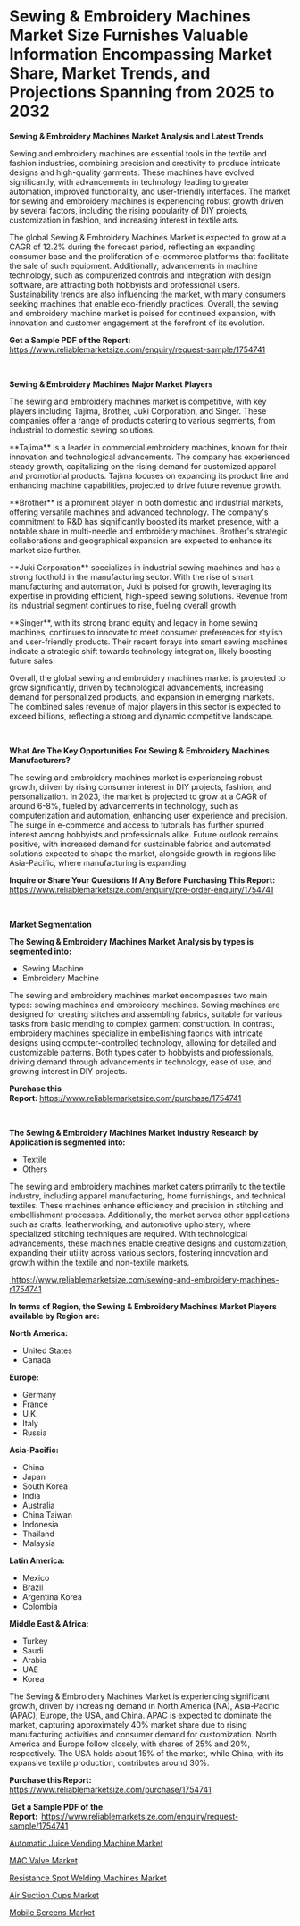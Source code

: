 <p><h1>Sewing & Embroidery Machines Market Size Furnishes Valuable Information Encompassing Market Share, Market Trends, and Projections Spanning from 2025 to 2032</h1></p><p><strong>Sewing & Embroidery Machines Market Analysis and Latest Trends</strong></p>
<p><p>Sewing and embroidery machines are essential tools in the textile and fashion industries, combining precision and creativity to produce intricate designs and high-quality garments. These machines have evolved significantly, with advancements in technology leading to greater automation, improved functionality, and user-friendly interfaces. The market for sewing and embroidery machines is experiencing robust growth driven by several factors, including the rising popularity of DIY projects, customization in fashion, and increasing interest in textile arts.</p><p>The global Sewing & Embroidery Machines Market is expected to grow at a CAGR of 12.2% during the forecast period, reflecting an expanding consumer base and the proliferation of e-commerce platforms that facilitate the sale of such equipment. Additionally, advancements in machine technology, such as computerized controls and integration with design software, are attracting both hobbyists and professional users. Sustainability trends are also influencing the market, with many consumers seeking machines that enable eco-friendly practices. Overall, the sewing and embroidery machine market is poised for continued expansion, with innovation and customer engagement at the forefront of its evolution.</p></p>
<p><strong>Get a Sample PDF of the Report:&nbsp;</strong> <a href="https://www.reliablemarketsize.com/enquiry/request-sample/1754741?utm_campaign=1167&utm_medium=2&utm_source=Github&utm_content=ia&utm_term=10042025&utm_id=sewing-embroidery-machines">https://www.reliablemarketsize.com/enquiry/request-sample/1754741</a></p>
<p>&nbsp;</p>
<p><strong>Sewing & Embroidery Machines Major Market Players</strong></p>
<p><p>The sewing and embroidery machines market is competitive, with key players including Tajima, Brother, Juki Corporation, and Singer. These companies offer a range of products catering to various segments, from industrial to domestic sewing solutions.</p><p>**Tajima** is a leader in commercial embroidery machines, known for their innovation and technological advancements. The company has experienced steady growth, capitalizing on the rising demand for customized apparel and promotional products. Tajima focuses on expanding its product line and enhancing machine capabilities, projected to drive future revenue growth.</p><p>**Brother** is a prominent player in both domestic and industrial markets, offering versatile machines and advanced technology. The company's commitment to R&D has significantly boosted its market presence, with a notable share in multi-needle and embroidery machines. Brother's strategic collaborations and geographical expansion are expected to enhance its market size further.</p><p>**Juki Corporation** specializes in industrial sewing machines and has a strong foothold in the manufacturing sector. With the rise of smart manufacturing and automation, Juki is poised for growth, leveraging its expertise in providing efficient, high-speed sewing solutions. Revenue from its industrial segment continues to rise, fueling overall growth.</p><p>**Singer**, with its strong brand equity and legacy in home sewing machines, continues to innovate to meet consumer preferences for stylish and user-friendly products. Their recent forays into smart sewing machines indicate a strategic shift towards technology integration, likely boosting future sales.</p><p>Overall, the global sewing and embroidery machines market is projected to grow significantly, driven by technological advancements, increasing demand for personalized products, and expansion in emerging markets. The combined sales revenue of major players in this sector is expected to exceed billions, reflecting a strong and dynamic competitive landscape.</p></p>
<p>&nbsp;</p>
<p><strong>What Are The Key Opportunities For Sewing & Embroidery Machines Manufacturers?</strong></p>
<p><p>The sewing and embroidery machines market is experiencing robust growth, driven by rising consumer interest in DIY projects, fashion, and personalization. In 2023, the market is projected to grow at a CAGR of around 6-8%, fueled by advancements in technology, such as computerization and automation, enhancing user experience and precision. The surge in e-commerce and access to tutorials has further spurred interest among hobbyists and professionals alike. Future outlook remains positive, with increased demand for sustainable fabrics and automated solutions expected to shape the market, alongside growth in regions like Asia-Pacific, where manufacturing is expanding.</p></p>
<p><strong>Inquire or Share Your Questions If Any Before Purchasing This Report:</strong> <a href="https://www.reliablemarketsize.com/enquiry/pre-order-enquiry/1754741?utm_campaign=1167&utm_medium=2&utm_source=Github&utm_content=ia&utm_term=10042025&utm_id=sewing-embroidery-machines">https://www.reliablemarketsize.com/enquiry/pre-order-enquiry/1754741</a></p>
<p>&nbsp;</p>
<p><strong>Market Segmentation</strong></p>
<p><strong>The Sewing & Embroidery Machines Market Analysis by types is segmented into:</strong></p>
<p><ul><li>Sewing Machine</li><li>Embroidery Machine</li></ul></p>
<p><p>The sewing and embroidery machines market encompasses two main types: sewing machines and embroidery machines. Sewing machines are designed for creating stitches and assembling fabrics, suitable for various tasks from basic mending to complex garment construction. In contrast, embroidery machines specialize in embellishing fabrics with intricate designs using computer-controlled technology, allowing for detailed and customizable patterns. Both types cater to hobbyists and professionals, driving demand through advancements in technology, ease of use, and growing interest in DIY projects.</p></p>
<p><strong>Purchase this Report:&nbsp;</strong><a href="https://www.reliablemarketsize.com/purchase/1754741?utm_campaign=1167&utm_medium=2&utm_source=Github&utm_content=ia&utm_term=10042025&utm_id=sewing-embroidery-machines">https://www.reliablemarketsize.com/purchase/1754741</a></p>
<p>&nbsp;</p>
<p><strong>The Sewing & Embroidery Machines Market Industry Research by Application is segmented into:</strong></p>
<p><ul><li>Textile</li><li>Others</li></ul></p>
<p><p>The sewing and embroidery machines market caters primarily to the textile industry, including apparel manufacturing, home furnishings, and technical textiles. These machines enhance efficiency and precision in stitching and embellishment processes. Additionally, the market serves other applications such as crafts, leatherworking, and automotive upholstery, where specialized stitching techniques are required. With technological advancements, these machines enable creative designs and customization, expanding their utility across various sectors, fostering innovation and growth within the textile and non-textile markets.</p></p>
<p><a href="https://www.reliablemarketsize.com/sewing-and-embroidery-machines-r1754741?utm_campaign=1167&utm_medium=2&utm_source=Github&utm_content=ia&utm_term=10042025&utm_id=sewing-embroidery-machines">&nbsp;https://www.reliablemarketsize.com/sewing-and-embroidery-machines-r1754741</a></p>
<p><strong>In terms of Region, the Sewing & Embroidery Machines Market Players available by Region are:</strong></p>
<p>
    <p> <strong> North America: </strong>
        <ul>
            <li>United States</li>
            <li>Canada</li>
        </ul>
        </p> 
    <p> <strong> Europe: </strong>
        <ul>
            <li>Germany</li>
            <li>France</li>
            <li>U.K.</li>
            <li>Italy</li>
            <li>Russia</li>
        </ul>
        </p> 
    <p> <strong> Asia-Pacific: </strong>
        <ul>
            <li>China</li>
            <li>Japan</li>
            <li>South Korea</li>
            <li>India</li>
            <li>Australia</li>
            <li>China Taiwan</li>
            <li>Indonesia</li>
            <li>Thailand</li>
            <li>Malaysia</li>
        </ul>
        </p> 
    <p> <strong> Latin America: </strong>
        <ul>
            <li>Mexico</li>
            <li>Brazil</li>
            <li>Argentina Korea</li>
            <li>Colombia</li>
        </ul>
        </p> 
    <p> <strong> Middle East & Africa: </strong>
        <ul>
            <li>Turkey</li>
            <li>Saudi</li>
            <li>Arabia</li>
            <li>UAE</li>
            <li>Korea</li>
        </ul>
    </p>
    </p>
<p><p>The Sewing & Embroidery Machines Market is experiencing significant growth, driven by increasing demand in North America (NA), Asia-Pacific (APAC), Europe, the USA, and China. APAC is expected to dominate the market, capturing approximately 40% market share due to rising manufacturing activities and consumer demand for customization. North America and Europe follow closely, with shares of 25% and 20%, respectively. The USA holds about 15% of the market, while China, with its expansive textile production, contributes around 30%.</p></p>
<p><strong>Purchase this Report: </strong><a href="https://www.reliablemarketsize.com/purchase/1754741?utm_campaign=1167&utm_medium=2&utm_source=Github&utm_content=ia&utm_term=10042025&utm_id=sewing-embroidery-machines">https://www.reliablemarketsize.com/purchase/1754741</a></p>
<p>&nbsp;<strong>Get a Sample PDF of the Report:&nbsp;&nbsp;</strong><a href="https://www.reliablemarketsize.com/enquiry/request-sample/1754741?utm_campaign=1167&utm_medium=2&utm_source=Github&utm_content=ia&utm_term=10042025&utm_id=sewing-embroidery-machines">https://www.reliablemarketsize.com/enquiry/request-sample/1754741</a></p>
<p><strong></strong></p>
<p><p><a href="https://github.com/paljuhubeyde/Market-Research-Report-List-1/blob/main/automatic-juice-vending-machine-market.md?utm_campaign=1167&utm_medium=2&utm_source=Github&utm_content=ia&utm_term=10042025&utm_id=sewing-embroidery-machines">Automatic Juice Vending Machine Market</a></p><p><a href="https://github.com/manesros8/Market-Research-Report-List-1/blob/main/mac-valve-market.md?utm_campaign=1167&utm_medium=2&utm_source=Github&utm_content=ia&utm_term=10042025&utm_id=sewing-embroidery-machines">MAC Valve Market</a></p><p><a href="https://github.com/organophelia8282/Market-Research-Report-List-1/blob/main/resistance-spot-welding-machines-market.md?utm_campaign=1167&utm_medium=2&utm_source=Github&utm_content=ia&utm_term=10042025&utm_id=sewing-embroidery-machines">Resistance Spot Welding Machines Market</a></p><p><a href="https://github.com/ulyssacrayne00231/Market-Research-Report-List-1/blob/main/air-suction-cups-market.md?utm_campaign=1167&utm_medium=2&utm_source=Github&utm_content=ia&utm_term=10042025&utm_id=sewing-embroidery-machines">Air Suction Cups Market</a></p><p><a href="https://github.com/danikabiele541/Market-Research-Report-List-1/blob/main/mobile-screens-market.md?utm_campaign=1167&utm_medium=2&utm_source=Github&utm_content=ia&utm_term=10042025&utm_id=sewing-embroidery-machines">Mobile Screens Market</a></p></p>